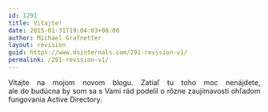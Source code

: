 ```yaml
---
id: 1291
title: Vitajte!
date: 2015-01-31T19:04:03+00:00
author: Michael Grafnetter
layout: revision
guid: https://www.dsinternals.com/291-revision-v1/
permalink: /291-revision-v1/
---
```

<p style="text-align: justify;">
  Vitajte na mojom novom blogu. Zatiaľ tu toho moc nenájdete, ale&nbsp;do budúcna by som sa&nbsp;s Vami rád podelil o rôzne zaujímavosti ohľadom fungovania Active Directory.
</p>